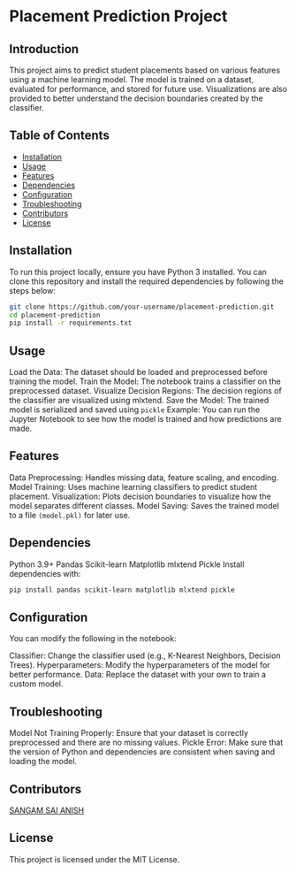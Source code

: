 # Placement Prediction Project

## Introduction

This project aims to predict student placements based on various features using a machine learning model. The model is trained on a dataset, evaluated for performance, and stored for future use. Visualizations are also provided to better understand the decision boundaries created by the classifier.

## Table of Contents

- [Installation](#installation)
- [Usage](#usage)
- [Features](#features)
- [Dependencies](#dependencies)
- [Configuration](#configuration)
- [Troubleshooting](#troubleshooting)
- [Contributors](#contributors)
- [License](#license)

## Installation

To run this project locally, ensure you have Python 3 installed. You can clone this repository and install the required dependencies by following the steps below:

```bash
git clone https://github.com/your-username/placement-prediction.git
cd placement-prediction
pip install -r requirements.txt
```
## Usage

Load the Data: The dataset should be loaded and preprocessed before training the model.
Train the Model: The notebook trains a classifier on the preprocessed dataset.
Visualize Decision Regions: The decision regions of the classifier are visualized using mlxtend.
Save the Model: The trained model is serialized and saved using `pickle`
Example:
You can run the Jupyter Notebook to see how the model is trained and how predictions are made.

## Features

Data Preprocessing: Handles missing data, feature scaling, and encoding.
Model Training: Uses machine learning classifiers to predict student placement.
Visualization: Plots decision boundaries to visualize how the model separates different classes.
Model Saving: Saves the trained model to a file `(model.pkl)` for later use.

## Dependencies

Python 3.9+
Pandas
Scikit-learn
Matplotlib
mlxtend
Pickle
Install dependencies with:
```bash
pip install pandas scikit-learn matplotlib mlxtend pickle
```
## Configuration

You can modify the following in the notebook:

Classifier: Change the classifier used (e.g., K-Nearest Neighbors, Decision Trees).
Hyperparameters: Modify the hyperparameters of the model for better performance.
Data: Replace the dataset with your own to train a custom model.

## Troubleshooting

Model Not Training Properly: Ensure that your dataset is correctly preprocessed and there are no missing values.
Pickle Error: Make sure that the version of Python and dependencies are consistent when saving and loading the model.

## Contributors
[SANGAM SAI ANISH](https://github.com/SANGAM-SAI-ANISH)

## License
This project is licensed under the MIT License.


